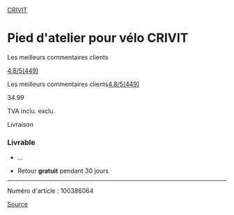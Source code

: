 [CRIVIT](/q/search?q=crivit)

Pied d'atelier pour vélo CRIVIT
===============================

Les meilleurs commentaires clients

[4.8/5(449)](#ratings "4.8 de 5 étoiles (449 total des évaluations)")

Les meilleurs commentaires clients[4.8/5(449)](#ratings "4.8 de 5 étoiles (449 total des évaluations)")

34.99

TVA inclu. exclu.  

Livraison

### Livrable

* ...
    
* Retour **gratuit** pendant 30 jours

* * *

Numéro d'article : 100386064

[Source](https://www.lidl.be/p/fr-BE/pied-d-atelier-pour-velo-crivit/p100386064)